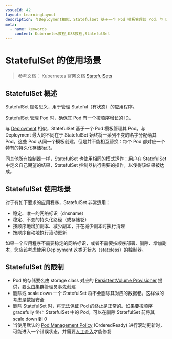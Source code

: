 ```yaml
---
vssueId: 42
layout: LearningLayout
description: 与Deployment相似，StatefulSet 基于一个 Pod 模板管理其 Pod。与 Deployment 最大的不同在于 StatefulSet 始终将一系列不变的名字分配给其 Pod。这些 Pod 从同一个模板创建，但是并不能相互替换：每个 Pod 都对应一个特有的持久化存储标识。
meta:
  - name: keywords
    content: Kubernetes教程,K8S教程,StatefulSet
---
```


# StatefulSet 的使用场景

> 参考文档： Kubernetes 官网文档 [StatefulSets](https://kubernetes.io/docs/concepts/workloads/controllers/statefulset/)

## StatefulSet 概述

StatefulSet 顾名思义，用于管理 Stateful（有状态）的应用程序。

StatefulSet 管理 Pod 时，确保其 Pod 有一个按顺序增长的 ID。

与 [Deployment](../wl-deployment/) 相似，StatefulSet 基于一个 Pod 模板管理其 Pod。与 Deployment 最大的不同在于 StatefulSet 始终将一系列不变的名字分配给其 Pod。这些 Pod 从同一个模板创建，但是并不能相互替换：每个 Pod 都对应一个特有的持久化存储标识。

同其他所有控制器一样，StatefulSet 也使用相同的模式运作：用户在 StatefulSet 中定义自己期望的结果，StatefulSet 控制器执行需要的操作，以使得该结果被达成。

## StatefulSet 使用场景

对于有如下要求的应用程序，StatefulSet 非常适用：

* 稳定、唯一的网络标识（dnsname）
* 稳定、不变的持久化路径（或存储卷）
* 按顺序地增加副本、减少副本，并在减少副本时执行清理
* 按顺序自动地执行滚动更新

如果一个应用程序不需要稳定的网络标识，或者不需要按顺序部署、删除、增加副本，您应该考虑使用 Deployment 这类无状态（stateless）的控制器。

## StatefulSet 的限制

* Pod 的存储要么由 storage class 对应的 [PersistentVolume Provisioner](https://github.com/kubernetes/examples/blob/master/staging/persistent-volume-provisioning/README.md) 提供，要么由集群管理员事先创建
* 删除或 scale down 一个 StatefulSet 将不会删除其对应的数据卷。这样做的考虑是数据安全
* 删除 StatefulSet 时，将无法保证 Pod 的终止是正常的。如果要按顺序 gracefully 终止 StatefulSet 中的 Pod，可以在删除 StatefulSet 前将其 scale down 到 0
* 当使用默认的 [Pod Management Policy](./update.html) (OrderedReady) 进行滚动更新时，可能进入一个错误状态，并需要[人工介入](./update.html)才能修复
